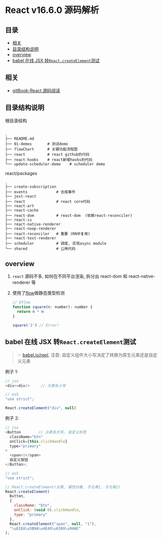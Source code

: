 # React v16.6.0 源码解析<!-- omit in toc -->

## 目录<!-- omit in toc -->
- [相关](#%e7%9b%b8%e5%85%b3)
- [目录结构说明](#%e7%9b%ae%e5%bd%95%e7%bb%93%e6%9e%84%e8%af%b4%e6%98%8e)
- [overview](#overview)
- [babel 在线 JSX 转`React.createElement`测试](#babel-%e5%9c%a8%e7%ba%bf-jsx-%e8%bd%acreactcreateelement%e6%b5%8b%e8%af%95)


## 相关

- [gitBook-React 源码阅读](https://mubu.com/doczGCeD9IYY0)

## 目录结构说明

根目录结构

```shell

.
├── README.md
├── 01-demos       # 测试demo
├── flowChart      # 关键功能流程图
├── react          # react github的代码
├── react-hooks    # react新增hooks的代码
└── update-scheduler-demo    # scheduler demo

```

react/packages

```shell
.
├── create-subscription
├── events             # 合成事件
├── jest-react
├── react              # react core代码
├── react-art
├── react-cache
├── react-dom          # react-dom  (依赖react-reconciler)
├── react-is
├── react-native-renderer
├── react-noop-renderer
├── react-reconciler   # 重要 (RN中复用)
├── react-test-renderer
├── scheduler          # 调度, 实现async module
└── shared             # 公用代码

```

## overview

1. `react` 源码不多, 如何在不同平台渲染, 拆分出 react-dom 和 react-native-renderer 等
2. 使用了[flow](https://flow.org/en/docs/getting-started/)做静态类型检测

   ```js
   // @flow
   function square(n: number): number {
     return n * n
   }

   square('2') // Error!
   ```

## babel 在线 JSX 转`React.createElement`测试

> ☞ [babel.io/repl](https://babeljs.io/repl), 注意: 自定义组件大小写决定了转换为原生元素还是自定义元素


例子 1:

```js
// jsx
<div><div/>     // 元素名小写

// es5
"use strict";

React.createElement("div", null)
```

例子 2:

```js
// jsx
<Button        // 元素名大写, 自定义标签
  className="btn"
  onClick={this.clickHandle}
  type="primary"
>
  <span>1</span>
  自定义按钮
</Button>;

// es5
"use strict";

// React.createElement(元素, 属性对象, 子元素1, 子元素2)
React.createElement(
  Button,
  {
    className: "btn",
    onClick: (void 0).clickHandle,
    type: "primary"
  },
  React.createElement("span", null, "1"),
  "\u81EA\u5B9A\u4E49\u6309\u94AE"
);
```
